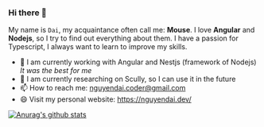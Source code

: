 ### Hi there 👋

My name is `Dai`, my acquaintance often call me: **Mouse**. I love **Angular** and **Nodejs**, so I try to find out everything about them. I have a passion for Typescript, I always want to learn to improve my skills.

- 🔭 I am currently working with Angular and Nestjs (framework of Nodejs) *It was the best for me*
- 🌱 I am currently researching on Scully, so I can use it in the future
- 📫 How to reach me: nguyendai.coder@gmail.com
- 😄 Visit my personal website: https://nguyendai.dev/

[![Anurag's github stats](https://github-readme-stats.vercel.app/api?username=ngtrdai197&count_private=true?theme=dracula)](https://github.com/ngtrdai197/github-readme-stats)

<!--
**ngtrdai197/ngtrdai197** is a ✨ _special_ ✨ repository because its `README.md` (this file) appears on your GitHub profile.

Here are some ideas to get you started:

- 🔭 I’m currently working on ...
- 🌱 I’m currently learning ...
- 👯 I’m looking to collaborate on ...
- 🤔 I’m looking for help with ...
- 💬 Ask me about ...
- 📫 How to reach me: ...
- 😄 Pronouns: ...
- ⚡ Fun fact: ...
-->

